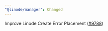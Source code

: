 ```yaml
---
"@linode/manager": Changed
---
```


Improve Linode Create Error Placement ([#9788](https://github.com/linode/manager/pull/9788))
